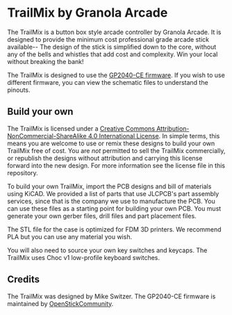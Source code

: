 # TrailMix by Granola Arcade
The TrailMix is a button box style arcade controller by Granola Arcade. It is designed to provide the minimum cost professional grade arcade stick available-- The design of the stick is simplified down to the core, without any of the bells and whistles that add cost and complexity. Win your local without breaking the bank!

The TrailMix is designed to use the <a rel="GP2040-CE firmware" href="https://github.com/OpenStickCommunity/GP2040-CE">GP2040-CE firmware</a>. If you wish to use different firmware, you can view the schematic files to understand the pinouts.

## Build your own
The TrailMix is licensed under a <a rel="license" href="http://creativecommons.org/licenses/by-nc-sa/4.0/">Creative Commons Attribution-NonCommercial-ShareAlike 4.0 International License</a>. In simple terms, this means you are welcome to use or remix these designs to build your own TrailMix free of cost. You are *not* permitted to sell the TrailMix commercially, or republish the designs without attribution and carrying this license forward into the new design. For more information see the license file in this repository.

To build your own TrailMix, import the PCB designs and bill of materials using KiCAD. We provided a list of parts that use JLCPCB's part assembly services, since that is the company we use to manufacture the PCB. You can use these files as a starting point for building your own PCB. You must generate your own gerber files, drill files and part placement files.

The STL file for the case is optimized for FDM 3D printers. We recommend PLA but you can use any material you wish.

You will also need to source your own key switches and keycaps. The TrailMix uses Choc v1 low-profile keyboard switches.

## Credits
The TrailMix was designed by Mike Switzer. The GP2040-CE firmware is maintained by <a href="https://github.com/OpenStickCommunity">OpenStickCommunity</a>.
